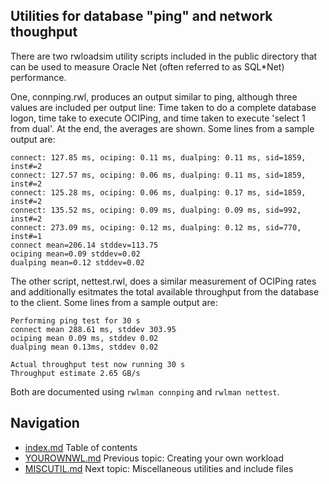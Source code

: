 ## Utilities for database "ping" and network thoughput

There are two rwloadsim utility scripts included in the public directory that can
be used to measure Oracle Net (often referred to as SQL\*Net) performance.

One, connping.rwl, produces an output similar to ping, although three
values are included per output line:
Time taken to do a complete database logon, time take to execute OCIPing, 
and time taken to execute 'select 1 from dual'.
At the end, the averages are shown.
Some lines from a sample output are:
```
connect: 127.85 ms, ociping: 0.11 ms, dualping: 0.11 ms, sid=1859, inst#=2
connect: 127.57 ms, ociping: 0.06 ms, dualping: 0.11 ms, sid=1859, inst#=2
connect: 125.28 ms, ociping: 0.06 ms, dualping: 0.17 ms, sid=1859, inst#=2
connect: 135.52 ms, ociping: 0.09 ms, dualping: 0.09 ms, sid=992, inst#=2
connect: 273.09 ms, ociping: 0.12 ms, dualping: 0.12 ms, sid=770, inst#=1
connect mean=206.14 stddev=113.75
ociping mean=0.09 stddev=0.02
dualping mean=0.12 stddev=0.02
```
The other script, nettest.rwl, does a similar measurement of OCIPing rates
and additionally esitmates the total available throughput from the database 
to the client.
Some lines from a sample output are:
```
Performing ping test for 30 s
connect mean 288.61 ms, stddev 303.95
ociping mean 0.09 ms, stddev 0.02
dualping mean 0.13ms, stddev 0.02

Actual throughput test now running 30 s
Throughput estimate 2.65 GB/s
```
Both are documented using ```rwlman connping``` and ```rwlman nettest```.

## Navigation
* [index.md](index.md#rwpload-simulator-users-guide) Table of contents
* [YOUROWNWL.md](YOUROWNWL.md) Previous topic: Creating your own workload
* [MISCUTIL.md](MISCUTIL.md) Next topic: Miscellaneous utilities and include files
